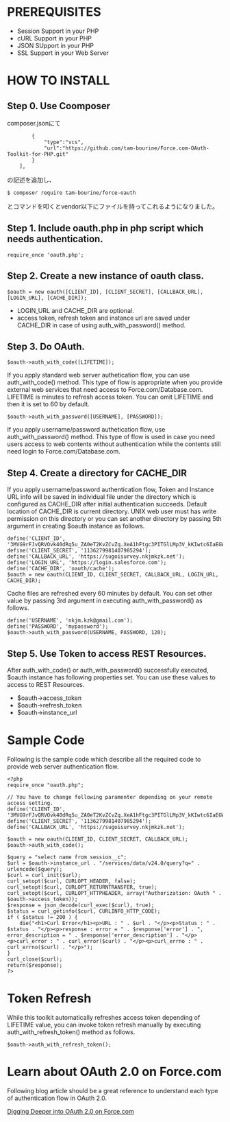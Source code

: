 PREREQUISITES
==============
- Session Support in your PHP
- cURL Support in your PHP
- JSON SUpport in your PHP
- SSL Support in your Web Server

HOW TO INSTALL
==============
Step 0. Use Coomposer
-------------------------------------------------------------------

composer.jsonにて

```    "repositories":[
        {
            "type":"vcs",
            "url":"https://github.com/tam-bourine/Force.com-OAuth-Toolkit-for-PHP.git"
        }
    ],
```

の記述を追加し、

```
$ composer require tam-bourine/force-oauth
```

とコマンドを叩くとvendor以下にファイルを持ってこれるようになりました。


Step 1. Include oauth.php in php script which needs authentication.
-------------------------------------------------------------------
    require_once 'oauth.php';

Step 2. Create a new instance of oauth class.
---------------------------------------------
    $oauth = new oauth([CLIENT_ID], [CLIENT_SECRET], [CALLBACK_URL], [LOGIN_URL], [CACHE_DIR]);

- LOGIN_URL and CACHE_DIR are optional.
- access token, refresh token and instance url are saved under CACHE_DIR in case of using auth_with_password() method.

Step 3. Do OAuth. 
------------------------------------------------------------------------------------------------------
    $oauth->auth_with_code([LIFETIME]);
If you apply standard web server authetication flow, you can use auth_with_code() method. This type of flow is appropriate when you provide external web services that need access to Force.com/Database.com. LIFETIME is minutes to refresh access token. You can omit LIFETIME and then it is set to 60 by default.

    $oauth->auth_with_password([USERNAME], [PASSWORD]);
If you apply username/password authetication flow, use auth_with_password() method. This type of flow is used in case you need users access to web contents without authentication while the contents still need login to Force.com/Database.com.

Step 4. Create a directory for CACHE_DIR
----------------------------------------------------------------
If you apply username/password authentication flow, Token and Instance URL info will be saved in individual file under the directory which is configured as CACHE_DIR after initial authentication succeeds. Default location of CACHE_DIR is current directory. UNIX web user must has write permission on this directory or you can set another directory by passing 5th argument in creating $oauth instance as follows.

    define('CLIENT_ID', '3MVG9rFJvQRVOvk40dRq5u_ZA0eT2KvZCvZq.XeA1hFtgc3PITGlLMp3V_kKIwtc6IaEGWkIO3cOu0IgVmujh');
    define('CLIENT_SECRET', '1136279981407985294');
    define('CALLBACK_URL', 'https://sugoisurvey.nkjmkzk.net');
    define('LOGIN_URL', 'https://login.salesforce.com');
    define('CACHE_DIR', 'oauth/cache');
    $oauth = new oauth(CLIENT_ID, CLIENT_SECRET, CALLBACK_URL, LOGIN_URL, CACHE_DIR);

Cache files are refreshed every 60 minutes by default. You can set other value by passing 3rd argument in executing auth_with_password() as follows.

    define('USERNAME', 'nkjm.kzk@gmail.com');
    define('PASSWORD', 'mypassword');
    $oauth->auth_with_password(USERNAME, PASSWORD, 120);

Step 5. Use Token to access REST Resources.
-----------------------------------------------
After auth_with_code() or auth_with_password() successfully executed, $oauth instance has following properties set.
You can use these values to access to REST Resources.

- $oauth->access_token
- $oauth->refresh_token
- $oauth->instance_url

Sample Code
===========
Following is the sample code which describe all the required code to provide web server authentication flow.

    <?php
    require_once "oauth.php";

    // You have to change following paramenter depending on your remote access setting.
    define('CLIENT_ID', '3MVG9rFJvQRVOvk40dRq5u_ZA0eT2KvZCvZq.XeA1hFtgc3PITGlLMp3V_kKIwtc6IaEGWkIO3cOu0IgVmujh');
    define('CLIENT_SECRET', '1136279981407985294');
    define('CALLBACK_URL', 'https://sugoisurvey.nkjmkzk.net');

    $oauth = new oauth(CLIENT_ID, CLIENT_SECRET, CALLBACK_URL);
    $oauth->auth_with_code();
    
    $query = "select name from session__c";
    $url = $oauth->instance_url . "/services/data/v24.0/query?q=" . urlencode($query);
    $curl = curl_init($url);
    curl_setopt($curl, CURLOPT_HEADER, false);
    curl_setopt($curl, CURLOPT_RETURNTRANSFER, true);
    curl_setopt($curl, CURLOPT_HTTPHEADER, array("Authorization: OAuth " . $oauth->access_token));
    $response = json_decode(curl_exec($curl), true);
    $status = curl_getinfo($curl, CURLINFO_HTTP_CODE);
    if ( $status != 200 ) {
        die("<h1>Curl Error</h1><p>URL : " . $url . "</p><p>Status : " . $status . "</p><p>response : error = " . $response['error'] . ", error_description = " . $response['error_description'] . "</p><p>curl_error : " . curl_error($curl) . "</p><p>curl_errno : " . curl_errno($curl) . "</p>");
    }
    curl_close($curl);
    return($response);
    ?>

Token Refresh
=============
While this toolkit automatically refreshes access token depending of LIFETIME value, you can invoke token refresh manually by executing auth_with_refresh_token() method as follows.

    $oauth->auth_with_refresh_token();


Learn about OAuth 2.0 on Force.com
==================================
Following blog article should be a great reference to understand each type of authentication flow in OAuth 2.0.

[Digging Deeper into OAuth 2.0 on Force.com](http://wiki.developerforce.com/page/Digging_Deeper_into_OAuth_2.0_on_Force.com)
